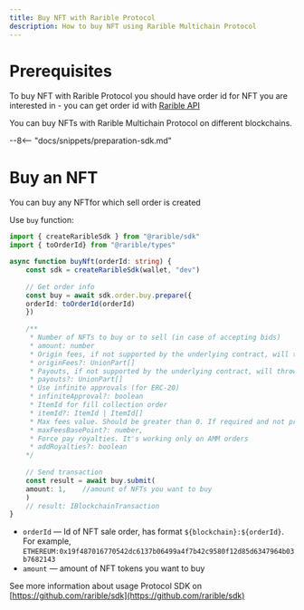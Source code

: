 ```yaml
---
title: Buy NFT with Rarible Protocol
description: How to buy NFT using Rarible Multichain Protocol
---
```


# Prerequisites

To buy NFT with Rarible Protocol you should have order id for NFT you are interested in - you can get order id with [Rarible API](search-capabilities.md)

You can buy NFTs with Rarible Multichain Protocol on different blockchains.

--8<-- "docs/snippets/preparation-sdk.md"

# Buy an NFT

You can buy any NFTfor which sell order is created

Use `buy` function:

```typescript
import { createRaribleSdk } from "@rarible/sdk"
import { toOrderId} from "@rarible/types"

async function buyNft(orderId: string) {
    const sdk = createRaribleSdk(wallet, "dev")
    
    // Get order info
    const buy = await sdk.order.buy.prepare({							
    orderId: toOrderId(orderId) 
    })
    
    /**
     * Number of NFTs to buy or to sell (in case of accepting bids)
     * amount: number
     * Origin fees, if not supported by the underlying contract, will throw Error
     * originFees?: UnionPart[]
     * Payouts, if not supported by the underlying contract, will throw Error
     * payouts?: UnionPart[]
     * Use infinite approvals (for ERC-20)
     * infiniteApproval?: boolean
     * ItemId for fill collection order
     * itemId?: ItemId | ItemId[]
     * Max fees value. Should be greater than 0. If required and not provided, will throw Error
     * maxFeesBasePoint?: number,
     * Force pay royalties. It's working only on AMM orders
     * addRoyalties?: boolean
    */
    
    // Send transaction
    const result = await buy.submit(
    amount: 1,    //amount of NFTs you want to buy
    )
    // result: IBlockchainTransaction
}
```

* `orderId` —  Id of NFT sale order, has format `${blockchain}:${orderId}`. For example, `ETHEREUM:0x19f487016770542dc6137b06499a4f7b42c9580f12d85d6347964b03b7682143`
* `amount` — amount of NFT tokens you want to buy

See more information about usage Protocol SDK on [https://github.com/rarible/sdk](https://github.com/rarible/sdk)
